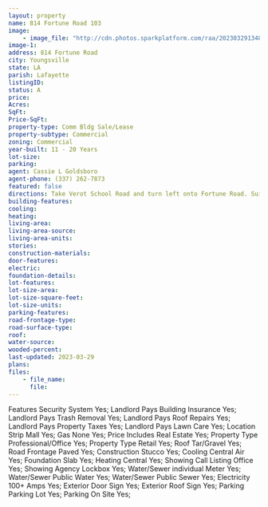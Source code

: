 ```yaml
---
layout: property
name: 814 Fortune Road 103
image:
    - image_file: "http://cdn.photos.sparkplatform.com/raa/20230329134820806844000000.jpg"
image-1:
address: 814 Fortune Road
city: Youngsville
state: LA
parish: Lafayette
listingID: 
status: A
price: 
Acres: 
SqFt: 
Price-SqFt: 
property-type: Comm Bldg Sale/Lease
property-subtype: Commercial
zoning: Commercial
year-built: 11 - 20 Years
lot-size: 
parking: 
agent: Cassie L Goldsboro
agent-phone: (337) 262-7873
featured: false
directions: Take Verot School Road and turn left onto Fortune Road. Suite is located in Fortune Plaza Shopping Center.
building-features: 
cooling: 
heating: 
living-area: 
living-area-source: 
living-area-units: 
stories: 
construction-materials: 
door-features: 
electric: 
foundation-details: 
lot-features: 
lot-size-area: 
lot-size-square-feet: 
lot-size-units: 
parking-features: 
road-frontage-type: 
road-surface-type: 
roof: 
water-source: 
wooded-percent: 
last-updated: 2023-03-29
plans: 
files:
    - file_name:
      file:
---
```

Features	Security System	Yes;
Landlord Pays	Building Insurance	Yes;
Landlord Pays	Trash Removal	Yes;
Landlord Pays	Roof Repairs	Yes;
Landlord Pays	Property Taxes	Yes;
Landlord Pays	Lawn Care	Yes;
Location	Strip Mall	Yes;
Gas	None	Yes;
Price Includes	Real Estate	Yes;
Property Type	Professional/Office	Yes;
Property Type	Retail	Yes;
Roof	Tar/Gravel	Yes;
Road Frontage	Paved	Yes;
Construction	Stucco	Yes;
Cooling	Central Air	Yes;
Foundation	Slab	Yes;
Heating	Central	Yes;
Showing	Call Listing Office	Yes;
Showing	Agency Lockbox	Yes;
Water/Sewer	individual Meter	Yes;
Water/Sewer	Public Water	Yes;
Water/Sewer	Public Sewer	Yes;
Electricity	100+ Amps	Yes;
Exterior	Door Sign	Yes;
Exterior	Roof Sign	Yes;
Parking	Parking Lot	Yes;
Parking	On Site	Yes;

